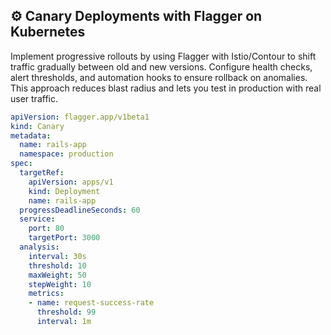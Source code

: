 ## ⚙️ Canary Deployments with Flagger on Kubernetes

Implement progressive rollouts by using Flagger with Istio/Contour to shift traffic gradually between old and new versions. Configure health checks, alert thresholds, and automation hooks to ensure rollback on anomalies. This approach reduces blast radius and lets you test in production with real user traffic.

```yaml
apiVersion: flagger.app/v1beta1
kind: Canary
metadata:
  name: rails-app
  namespace: production
spec:
  targetRef:
    apiVersion: apps/v1
    kind: Deployment
    name: rails-app
  progressDeadlineSeconds: 60
  service:
    port: 80
    targetPort: 3000
  analysis:
    interval: 30s
    threshold: 10
    maxWeight: 50
    stepWeight: 10
    metrics:
    - name: request-success-rate
      threshold: 99
      interval: 1m
```